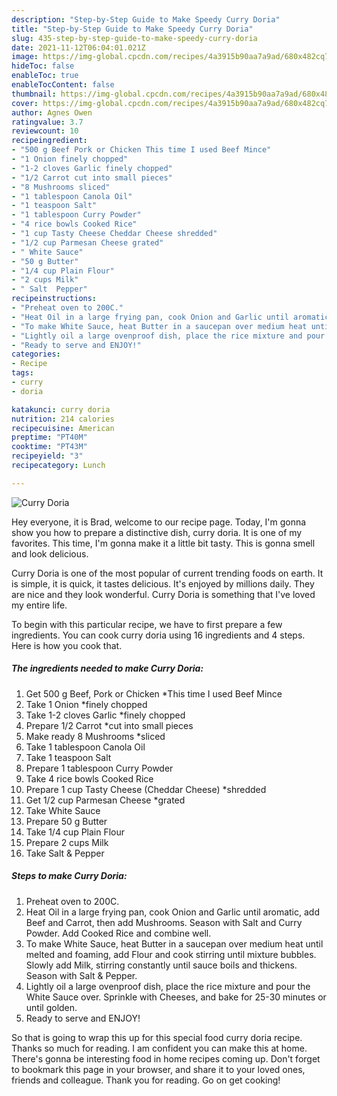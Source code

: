 ```yaml
---
description: "Step-by-Step Guide to Make Speedy Curry Doria"
title: "Step-by-Step Guide to Make Speedy Curry Doria"
slug: 435-step-by-step-guide-to-make-speedy-curry-doria
date: 2021-11-12T06:04:01.021Z
image: https://img-global.cpcdn.com/recipes/4a3915b90aa7a9ad/680x482cq70/curry-doria-recipe-main-photo.jpg
hideToc: false
enableToc: true
enableTocContent: false
thumbnail: https://img-global.cpcdn.com/recipes/4a3915b90aa7a9ad/680x482cq70/curry-doria-recipe-main-photo.jpg
cover: https://img-global.cpcdn.com/recipes/4a3915b90aa7a9ad/680x482cq70/curry-doria-recipe-main-photo.jpg
author: Agnes Owen
ratingvalue: 3.7
reviewcount: 10
recipeingredient:
- "500 g Beef Pork or Chicken This time I used Beef Mince"
- "1 Onion finely chopped"
- "1-2 cloves Garlic finely chopped"
- "1/2 Carrot cut into small pieces"
- "8 Mushrooms sliced"
- "1 tablespoon Canola Oil"
- "1 teaspoon Salt"
- "1 tablespoon Curry Powder"
- "4 rice bowls Cooked Rice"
- "1 cup Tasty Cheese Cheddar Cheese shredded"
- "1/2 cup Parmesan Cheese grated"
- " White Sauce"
- "50 g Butter"
- "1/4 cup Plain Flour"
- "2 cups Milk"
- " Salt  Pepper"
recipeinstructions:
- "Preheat oven to 200C."
- "Heat Oil in a large frying pan, cook Onion and Garlic until aromatic, add Beef and Carrot, then add Mushrooms. Season with Salt and Curry Powder. Add Cooked Rice and combine well."
- "To make White Sauce, heat Butter in a saucepan over medium heat until melted and foaming, add Flour and cook stirring until mixture bubbles. Slowly add Milk, stirring constantly until sauce boils and thickens. Season with Salt &amp; Pepper."
- "Lightly oil a large ovenproof dish, place the rice mixture and pour the White Sauce over. Sprinkle with Cheeses, and bake for 25-30 minutes or until golden."
- "Ready to serve and ENJOY!"
categories:
- Recipe
tags:
- curry
- doria

katakunci: curry doria 
nutrition: 214 calories
recipecuisine: American
preptime: "PT40M"
cooktime: "PT43M"
recipeyield: "3"
recipecategory: Lunch

---
```



![Curry Doria](https://img-global.cpcdn.com/recipes/4a3915b90aa7a9ad/680x482cq70/curry-doria-recipe-main-photo.jpg)

Hey everyone, it is Brad, welcome to our recipe page. Today, I'm gonna show you how to prepare a distinctive dish, curry doria. It is one of my favorites. This time, I'm gonna make it a little bit tasty. This is gonna smell and look delicious.



Curry Doria is one of the most popular of current trending foods on earth. It is simple, it is quick, it tastes delicious. It's enjoyed by millions daily. They are nice and they look wonderful. Curry Doria is something that I've loved my entire life.


To begin with this particular recipe, we have to first prepare a few ingredients. You can cook curry doria using 16 ingredients and 4 steps. Here is how you cook that.

<!--inarticleads1-->

##### The ingredients needed to make Curry Doria:

1. Get 500 g Beef, Pork or Chicken *This time I used Beef Mince
1. Take 1 Onion *finely chopped
1. Take 1-2 cloves Garlic *finely chopped
1. Prepare 1/2 Carrot *cut into small pieces
1. Make ready 8 Mushrooms *sliced
1. Take 1 tablespoon Canola Oil
1. Take 1 teaspoon Salt
1. Prepare 1 tablespoon Curry Powder
1. Take 4 rice bowls Cooked Rice
1. Prepare 1 cup Tasty Cheese (Cheddar Cheese) *shredded
1. Get 1/2 cup Parmesan Cheese *grated
1. Take  White Sauce
1. Prepare 50 g Butter
1. Take 1/4 cup Plain Flour
1. Prepare 2 cups Milk
1. Take  Salt &amp; Pepper




<!--inarticleads2-->

##### Steps to make Curry Doria:

1. Preheat oven to 200C.
1. Heat Oil in a large frying pan, cook Onion and Garlic until aromatic, add Beef and Carrot, then add Mushrooms. Season with Salt and Curry Powder. Add Cooked Rice and combine well.
1. To make White Sauce, heat Butter in a saucepan over medium heat until melted and foaming, add Flour and cook stirring until mixture bubbles. Slowly add Milk, stirring constantly until sauce boils and thickens. Season with Salt &amp; Pepper.
1. Lightly oil a large ovenproof dish, place the rice mixture and pour the White Sauce over. Sprinkle with Cheeses, and bake for 25-30 minutes or until golden.
1. Ready to serve and ENJOY!



So that is going to wrap this up for this special food curry doria recipe. Thanks so much for reading. I am confident you can make this at home. There's gonna be interesting food in home recipes coming up. Don't forget to bookmark this page in your browser, and share it to your loved ones, friends and colleague. Thank you for reading. Go on get cooking!
